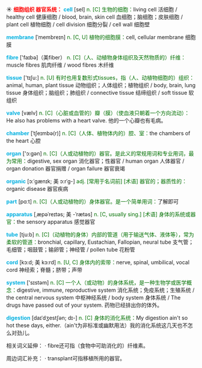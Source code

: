 ☀ <font color="red">**细胞组织 器官系统：**</font>
<font color="sky blue">**cell**</font> [sel] 
<font color="rgb(227, 108, 9)">n. [C] 生物的细胞：</font>living cell 活细胞 / healthy cell 健康细胞 / blood, brain, skin cell 血细胞；脑细胞；皮肤细胞 / plant cell 植物细胞 / cell division 细胞分裂 / cell wall 细胞壁
           
<font color="sky blue">**membrane**</font> [ˈmembreɪn]
<font color="rgb(227, 108, 9)">n. [C, U] 植物的细胞膜：</font>cell, cellular membrane 细胞膜

<font color="sky blue">**fibre**</font> ['faɪbə]（美fiber）
<font color="rgb(227, 108, 9)">n. [C]（人、动植物身体组织及天然物质的）纤维：</font>muscle fibres 肌肉纤维 / wood fibres 木纤维

<font color="sky blue">**tissue**</font> ['tɪʃu:] 
<font color="rgb(227, 108, 9)">n. [U] 有时也用复数形式tissues，指（人、动植物细胞的）组织：</font>animal, human, plant tissue 动物组织；人体组织；植物组织 / body, brain, lung tissue 身体组织；脑组织；肺组织 / connective tissue 结缔组织 / soft tissue 软组织
           
<font color="sky blue">**valve**</font> [vælv]
<font color="rgb(227, 108, 9)">n. [C]（心脏或血管的）瓣（膜）（使血液只朝着一个方向流动）：</font>He also has problems with a heart valve. 他的一个心瓣也有毛病。
           
<font color="sky blue">**chamber**</font> [ˈtʃeɪmbə(r)]
<font color="rgb(227, 108, 9)">n. [C]（人体、植物体内的）腔、室：</font>the chambers of the heart 心腔

<font color="sky blue">**organ**</font> ['ɔ:ɡən] 
<font color="rgb(227, 108, 9)">n. [C]（人或动植物的）器官。是此义的常规用词和专业用词，最为常用：</font>digestive, sex organ 消化器官；性器官 / human organ 人体器官 / organ donation 器官捐赠 / organ failure 器官衰竭
           
<font color="sky blue">**organic**</font> [ɔ:ˈgænɪk; 美 ɔ:rˈg-]
<font color="rgb(227, 108, 9)">adj. [常用于名词前] [术语] 器官的；器质性的：</font>organic disease 器官疾病

<font color="sky blue">**part**</font> [pɑːt] 
<font color="rgb(227, 108, 9)">n. [C]（人或动植物的）身体器官。是一个简单用词：</font>了解即可

<font color="sky blue">**apparatus**</font> [ˌæpəˈreɪtəs; 美 -ˈrætəs]
<font color="rgb(227, 108, 9)">n. [C, usually sing.] [术语] 身体的系统或器官：</font>the sensory apparatus 感觉器官

<font color="sky blue">**tube**</font> [tju:b] 
<font color="rgb(227, 108, 9)">n. [C]（动植物的身体）内部的管道（用于输送气体、液体等），常为柔软的管道：</font>bronchial, capillary, Eustachian, Fallopian, neural tube 支气管；毛细管；咽鼓管；输卵管；神经管 / pollen tube 花粉管
                      
<font color="sky blue">**cord**</font> [kɔ:d; 美 kɔ:rd]
<font color="rgb(227, 108, 9)">n. [U, C] 身体内的索带：</font>nerve, spinal, umbilical, vocal cord 神经索；脊髓；脐带；声带

<font color="sky blue">**system**</font> ['sɪstəm] 
<font color="rgb(227, 108, 9)">n. [C] 一个人（或动物）的身体系统，是一种生物学或医学概念：</font>digestive, immune, reproductive system 消化系统；免疫系统；生殖系统 / the central nervous system 中枢神经系统 / body system 身体系统 / The drugs have passed out of your system. 药物已经排出你的体外。

<font color="sky blue">**digestion**</font> [daɪˈdʒestʃən; dɪ-]
<font color="rgb(227, 108, 9)">n. [C] 身体的消化系统：</font>My digestion ain't so hot these days, either.（ain't为非标准或幽默用法）我的消化系统这几天也不怎么对劲儿。

相关词义延伸：
· fibre还可指（食物中可助消化的）纤维素。

周边词汇补充：
· transplant可指移植所用的器官。